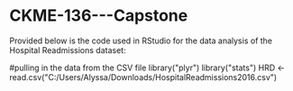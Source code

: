 # CKME-136---Capstone

Provided below is the code used in RStudio for the data analysis of the Hospital Readmissions dataset:

#pulling in the data from the CSV file
library("plyr")
library("stats")
HRD <- read.csv("C:/Users/Alyssa/Downloads/HospitalReadmissions2016.csv")

